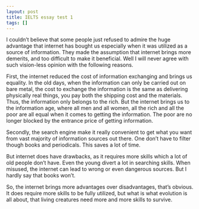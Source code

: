 ```yaml
---
layout: post
title: IELTS essay test 1
tags: []
---
```



I couldn’t believe that some people just refused to admire the huge advantage that internet has bought us especially when it was utilized as a source of information. They made the assumption that internet brings more demerits, and too difficult to make it beneficial. Well I will never agree with such vision-less opinion with the following reasons.

First, the internet reduced the cost of information exchanging and brings us equality. In the old days, when the information can only be carried out on bare metal, the cost to exchange the information is the same as delivering physically real things, you pay both the shipping cost and the materials. Thus, the information only belongs to the rich. But the internet brings us to the information age, where all men and all women, all the rich and all the poor are all equal when it comes to getting the information. The poor are no longer blocked by the entrance price of getting information.

Secondly, the search engine make it really convenient to get what you want from vast majority of information sources out there. One don’t have to filter though books and periodicals. This saves a lot of time.

But internet does have drawbacks, as it requires more skills which a lot of old people don’t have. Even the young divert a lot in searching skills. When misused, the internet can lead to wrong or even dangerous sources. But I hardly say that books won’t.

So, the internet brings more advantages over disadvantages, that’s obvious. It does require more skills to be fully utilized, but what is what evolution is all about, that living creatures need more and more skills to survive.
